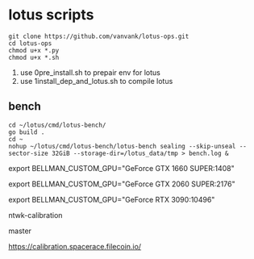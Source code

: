 # lotus scripts

```
git clone https://github.com/vanvank/lotus-ops.git
cd lotus-ops
chmod u+x *.py
chmod u+x *.sh
```

1. use 0pre_install.sh to prepair env for lotus
2. use 1install_dep_and_lotus.sh to compile lotus

## bench
```
cd ~/lotus/cmd/lotus-bench/
go build .
cd ~
nohup ~/lotus/cmd/lotus-bench/lotus-bench sealing --skip-unseal --sector-size 32GiB --storage-dir=/lotus_data/tmp > bench.log &
```


export BELLMAN_CUSTOM_GPU="GeForce GTX 1660 SUPER:1408"

export BELLMAN_CUSTOM_GPU="GeForce GTX 2060 SUPER:2176"

export BELLMAN_CUSTOM_GPU="GeForce RTX 3090:10496"

 ntwk-calibration

 master
 
 https://calibration.spacerace.filecoin.io/
